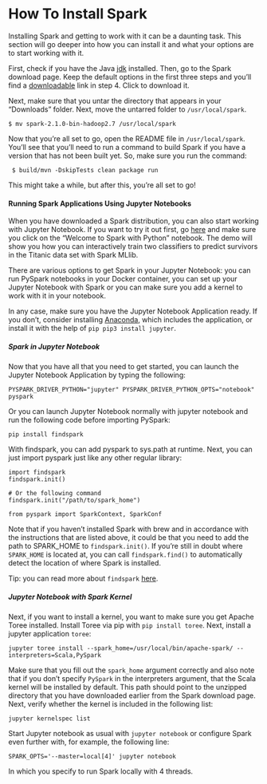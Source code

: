 # How To Install Spark

Installing Spark and getting to work with it can be a daunting task.
This section will go deeper into how you can install it and what your options are to start working with it.

First, check if you have the Java [jdk](http://www.oracle.com/technetwork/java/javase/downloads/jdk8-downloads-2133151.html) installed. Then, go to the Spark download page. Keep the default options in the first three steps and you’ll find a [downloadable](https://spark.apache.org/downloads.html) link in step 4. Click to download it.

Next, make sure that you untar the directory that appears in your “Downloads” folder. Next, move the untarred folder to `/usr/local/spark`.

```
$ mv spark-2.1.0-bin-hadoop2.7 /usr/local/spark 
```

Now that you’re all set to go, open the README file in `/usr/local/spark`. You’ll see that you’ll need to run a command to build Spark if you have a version that has not been built yet. So, make sure you run the command:

```
 $ build/mvn -DskipTests clean package run
```

This might take a while, but after this, you’re all set to go!

#### Running Spark Applications Using Jupyter Notebooks

When you have downloaded a Spark distribution, you can also start working with Jupyter Notebook. If you want to try it out first, go [here](https://try.jupyter.org/) and make sure you click on the “Welcome to Spark with Python” notebook. The demo will show you how you can interactively train two classifiers to predict survivors in the Titanic data set with Spark MLlib.

There are various options to get Spark in your Jupyter Notebook: you can run PySpark notebooks in your Docker container, you can set up your Jupyter Notebook with Spark or you can make sure you add a kernel to work with it in your notebook.

In any case, make sure you have the Jupyter Notebook Application ready. If you don’t, consider installing [Anaconda](https://www.continuum.io/downloads), which includes the application, or install it with the help of `pip pip3 install jupyter`. 

##### Spark in Jupyter Notebook

Now that you have all that you need to get started, you can launch the Jupyter Notebook Application by typing the following:

```
PYSPARK_DRIVER_PYTHON="jupyter" PYSPARK_DRIVER_PYTHON_OPTS="notebook" pyspark
```

Or you can launch Jupyter Notebook normally with jupyter notebook and run the following code before importing PySpark:

```
pip install findspark 
```

With findspark, you can add pyspark to sys.path at runtime. Next, you can just import pyspark just like any other regular library:

```
import findspark
findspark.init()

# Or the following command
findspark.init("/path/to/spark_home")

from pyspark import SparkContext, SparkConf
```

Note that if you haven’t installed Spark with brew and in accordance with the instructions that are listed above, it could be that you need to add the path to SPARK_HOME to `findspark.init()`. If you’re still in doubt where `SPARK_HOME` is located at, you can call `findspark.find()` to automatically detect the location of where Spark is installed.

Tip: you can read more about `findspark` [here](https://github.com/minrk/findspark).


##### Jupyter Notebook with Spark Kernel

Next, if you want to install a kernel, you want to make sure you get Apache Toree installed. Install Toree via pip with `pip install toree`. Next, install a jupyter application `toree`:

```
jupyter toree install --spark_home=/usr/local/bin/apache-spark/ --interpreters=Scala,PySpark
```

Make sure that you fill out the `spark_home` argument correctly and also note that if you don’t specify `PySpark` in the interpreters argument, that the Scala kernel will be installed by default. This path should point to the unzipped directory that you have downloaded earlier from the Spark download page. Next, verify whether the kernel is included in the following list:

```
jupyter kernelspec list
```

Start Jupyter notebook as usual with `jupyter notebook` or configure Spark even further with, for example, the following line:

```
SPARK_OPTS='--master=local[4]' jupyter notebook 
```

In which you specify to run Spark locally with 4 threads.
